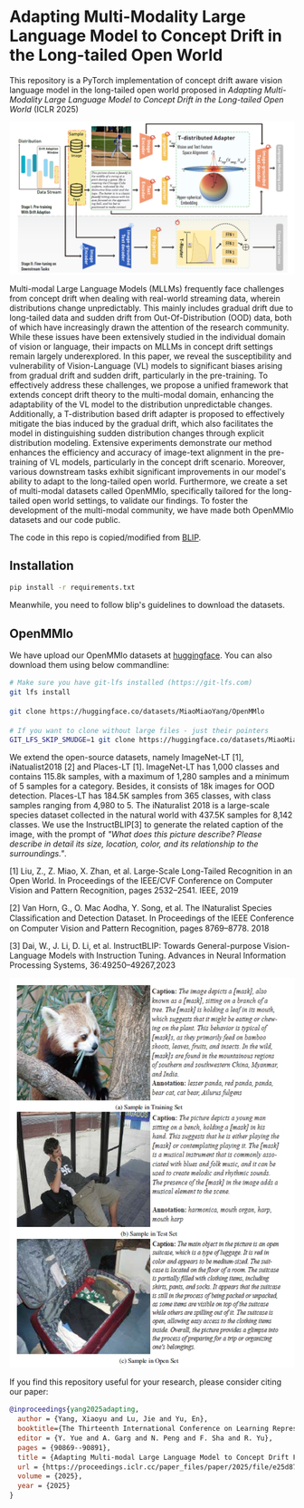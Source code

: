 # Adapting Multi-Modality Large Language Model to Concept Drift in the Long-tailed Open World

This repository is a PyTorch implementation of concept drift aware vision language model in the long-tailed open world proposed in *Adapting Multi-Modality Large Language Model to Concept Drift in the Long-tailed Open World* (ICLR 2025)

![model](figures/framework.png)


Multi-modal Large Language Models (MLLMs) frequently face challenges from concept drift when dealing with real-world streaming data, wherein distributions change unpredictably. This mainly includes gradual drift due to long-tailed data and sudden drift from Out-Of-Distribution (OOD) data, both of which have increasingly drawn the attention of the research community. While these issues have been extensively studied in the individual domain of vision or language, their impacts on MLLMs in concept drift settings remain largely underexplored. In this paper, we reveal the susceptibility and vulnerability of Vision-Language (VL) models to significant biases arising from gradual drift and sudden drift, particularly in the pre-training. To effectively address these challenges, we propose a unified framework that extends concept drift theory to the multi-modal domain, enhancing the adaptability of the VL model to the distribution unpredictable changes. Additionally, a T-distribution based drift adapter is proposed to effectively mitigate the bias induced by the gradual drift, which also facilitates the model in distinguishing sudden distribution changes through explicit distribution modeling. Extensive experiments demonstrate our method enhances the efficiency and accuracy of image-text alignment in the pre-training of VL models, particularly in the concept drift scenario. Moreover, various downstream tasks exhibit significant improvements in our model's ability to adapt to the long-tailed open world. Furthermore, we create a set of multi-modal datasets called OpenMMlo, specifically tailored for the long-tailed open world settings, to validate our findings. To foster the development of the multi-modal community, we have made both OpenMMlo datasets and our code public.


The code in this repo is copied/modified from [BLIP](https://github.com/salesforce/LAVIS).



## Installation

```bash
pip install -r requirements.txt
```

Meanwhile, you need to follow blip's guidelines to download the datasets. 


## OpenMMlo

We have upload our OpenMMlo datasets at [huggingface](https://huggingface.co/datasets/MiaoMiaoYang/OpenMMlo). You can also download them using below commandline:

```bash
# Make sure you have git-lfs installed (https://git-lfs.com)
git lfs install

git clone https://huggingface.co/datasets/MiaoMiaoYang/OpenMMlo

# If you want to clone without large files - just their pointers
GIT_LFS_SKIP_SMUDGE=1 git clone https://huggingface.co/datasets/MiaoMiaoYang/OpenMMlo
```


We extend the open-source datasets, namely ImageNet-LT [1], iNatualist2018 [2] and Places-LT [1]. ImageNet-LT has 1,000 classes and contains 115.8k samples, with a maximum of 1,280 samples and a minimum of 5 samples for a category. Besides, it consists of 18k images for OOD detection. 
Places-LT has 184.5K samples from 365 classes, with class samples ranging from 4,980 to 5. The iNaturalist 2018 is a large-scale species dataset collected in the natural world with 437.5K samples for 8,142 classes. We use the InstructBLIP[3] to generate the related caption of the image, with the prompt of *"What does this picture describe? Please describe in detail its size, location, color, and its relationship to the surroundings."*.


[1] Liu, Z., Z. Miao, X. Zhan, et al. Large-Scale Long-Tailed Recognition in an Open World. In Proceedings of the IEEE/CVF Conference on Computer Vision and Pattern Recognition, pages 2532–2541. IEEE, 2019

[2] Van Horn, G., O. Mac Aodha, Y. Song, et al. The INaturalist Species Classiﬁcation and Detection Dataset. In Proceedings of the IEEE Conference on Computer Vision and Pattern Recognition, pages 8769–8778. 2018

[3] Dai, W., J. Li, D. Li, et al. InstructBLIP: Towards General-purpose Vision-Language Models with Instruction Tuning. Advances in Neural Information Processing Systems, 36:49250–49267,2023

![OpenMMlo](figures/OpenMMlo.png)

If you find this repository useful for your research, please consider citing our paper:


```bibtex
@inproceedings{yang2025adapting,
  author = {Yang, Xiaoyu and Lu, Jie and Yu, En},
  booktitle={The Thirteenth International Conference on Learning Representations},
  editor = {Y. Yue and A. Garg and N. Peng and F. Sha and R. Yu},
  pages = {90869--90891},
  title = {Adapting Multi-modal Large Language Model to Concept Drift From Pre-training Onwards},
  url = {https://proceedings.iclr.cc/paper_files/paper/2025/file/e25d87b8a42ee3f0d5b3ef741ca13031-Paper-Conference.pdf},
  volume = {2025},
  year = {2025}
}
```












